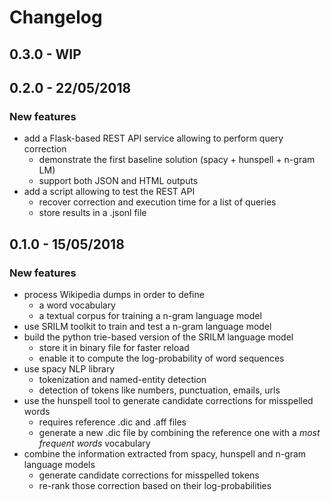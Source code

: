 # Changelog

## 0.3.0 - WIP


## 0.2.0 - 22/05/2018
### New features
* add a Flask-based REST API service allowing to perform query correction
    * demonstrate the first baseline solution (spacy + hunspell + n-gram LM)
    * support both JSON and HTML outputs
* add a script allowing to test the REST API
    * recover correction and execution time for a list of queries
    * store results in a .jsonl file

## 0.1.0 - 15/05/2018
### New features
* process Wikipedia dumps in order to define
    * a word vocabulary
    * a textual corpus for training a n-gram language model
* use SRILM toolkit to train and test a n-gram language model
* build the python trie-based version of the SRILM language model
    * store it in binary file for faster reload
    * enable it to compute the log-probability of word sequences
* use spacy NLP library
    * tokenization and named-entity detection
    * detection of tokens like numbers, punctuation, emails, urls
* use the hunspell tool to generate candidate corrections for misspelled words
    * requires reference .dic and .aff files
    * generate a new .dic file by combining the reference one with a *most frequent words* vocabulary
* combine the information extracted from spacy, hunspell and n-gram language models
    * generate candidate corrections for misspelled tokens
    * re-rank those correction based on their log-probabilities
